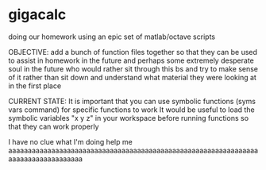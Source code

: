 # gigacalc
doing our homework using an epic set of matlab/octave scripts

OBJECTIVE:
add a bunch of function files together so that they can be used to assist in homework in the future and perhaps some extremely desperate soul in the future
who would rather sit through this bs and try to make sense of it rather than sit down and understand what material they were looking at in the first place

CURRENT STATE:
It is important that you can use symbolic functions (syms vars command) for specific functions to work
It would be useful to load the symbolic variables "x y z" in your workspace before running functions so that they can work properly


I have no clue what I'm doing help me aaaaaaaaaaaaaaaaaaaaaaaaaaaaaaaaaaaaaaaaaaaaaaaaaaaaaaaaaaaaaaaaaaaaaaaaaaaaaaaaaaa
